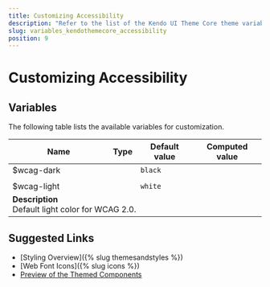 ```yaml
---
title: Customizing Accessibility
description: "Refer to the list of the Kendo UI Theme Core theme variables available for customization."
slug: variables_kendothemecore_accessibility
position: 9
---
```


# Customizing Accessibility

## Variables

The following table lists the available variables for customization.

<table class="theme-variables">
    <colgroup>
    <col style="width: 200px; white-space:nowrap;" />
    <col />
    <col />
    <col />
</colgroup>
<thead>
    <tr>
        <th>Name</th>
        <th>Type</th>
        <th>Default value</th>
        <th>Computed value</th>
    </tr>
</thead>
<tbody>
        <tr>
    <td>$wcag-dark</td>
    <td></td>
    <td><code>black</code></td>
    <td></td>
</tr>
<tr>
    <td colspan="4" class="theme-variables-description-container">
    </td>
</tr>
<tr>
    <td>$wcag-light</td>
    <td></td>
    <td><code>white</code></td>
    <td></td>
</tr>
<tr>
    <td colspan="4" class="theme-variables-description-container"><div><b>Description</b><div class="theme-variables-description">Default light color for WCAG 2.0.</div></div>
    </td>
</tr>
</tbody>
</table>

## Suggested Links

* [Styling Overview]({% slug themesandstyles %})
* [Web Font Icons]({% slug icons %})
* [Preview of the Themed Components](../)

